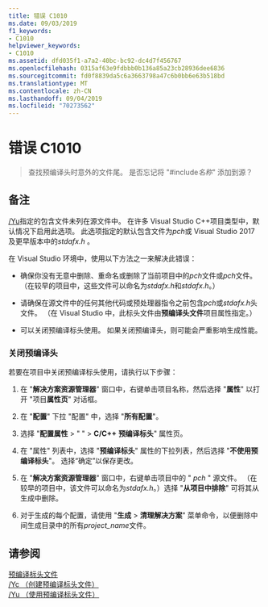 ```yaml
---
title: 错误 C1010
ms.date: 09/03/2019
f1_keywords:
- C1010
helpviewer_keywords:
- C1010
ms.assetid: dfd035f1-a7a2-40bc-bc92-dc4d7f456767
ms.openlocfilehash: 0315af63e9fdbbb0b136a85a23cb28936dee6836
ms.sourcegitcommit: fd0f8839da5c6a3663798a47c6b0bb6e63b518bd
ms.translationtype: MT
ms.contentlocale: zh-CN
ms.lasthandoff: 09/04/2019
ms.locfileid: "70273562"
---
```

# <a name="fatal-error-c1010"></a>错误 C1010

> 查找预编译头时意外的文件尾。 是否忘记将 "#include*名称*" 添加到源？

## <a name="remarks"></a>备注

[/Yu](../../build/reference/yu-use-precompiled-header-file.md)指定的包含文件未列在源文件中。 在许多 Visual Studio C++项目类型中，默认情况下启用此选项。 此选项指定的默认包含文件为*pch*或 Visual Studio 2017 及更早版本中的*stdafx.h* 。

在 Visual Studio 环境中，使用以下方法之一来解决此错误：

- 确保你没有无意中删除、重命名或删除了当前项目中的*pch*文件或*pch*文件。 （在较早的项目中，这些文件可以命名为*stdafx.h*和*stdafx.h*。）

- 请确保在源文件中的任何其他代码或预处理器指令之前包含*pch*或*stdafx.h*头文件。 （在 Visual Studio 中，此标头文件由**预编译头文件**项目属性指定。）

- 可以关闭预编译标头使用。 如果关闭预编译头，则可能会严重影响生成性能。

### <a name="to-turn-off-precompiled-headers"></a>关闭预编译头

若要在项目中关闭预编译标头使用，请执行以下步骤：

1. 在 "**解决方案资源管理器**" 窗口中，右键单击项目名称，然后选择 "**属性**" 以打开 "项目**属性页**" 对话框。

1. 在 "**配置**" 下拉 "配置" 中，选择 "**所有配置**"。

1. 选择 "**配置属性** > " " > **C/C++** **预编译标头**" 属性页。

1. 在 "属性" 列表中，选择 "**预编译标头**" 属性的下拉列表，然后选择 "**不使用预编译标头**"。 选择“确定”以保存更改。

1. 在 "**解决方案资源管理器**" 窗口中，右键单击项目中的 " *pch* " 源文件。 （在较早的项目中，该文件可以命名为*stdafx.h*。）选择 "**从项目中排除**" 可将其从生成中删除。

1. 对于生成的每个配置，请使用 "**生成** > **清理解决方案**" 菜单命令，以便删除中间生成目录中的所有*project_name*文件。

## <a name="see-also"></a>请参阅

[预编译标头文件](../../build/creating-precompiled-header-files.md)\
[/Yc （创建预编译标头文件）](../../build/reference/yc-create-precompiled-header-file.md)\
[/Yu （使用预编译标头文件）](../../build/reference/yu-use-precompiled-header-file.md)